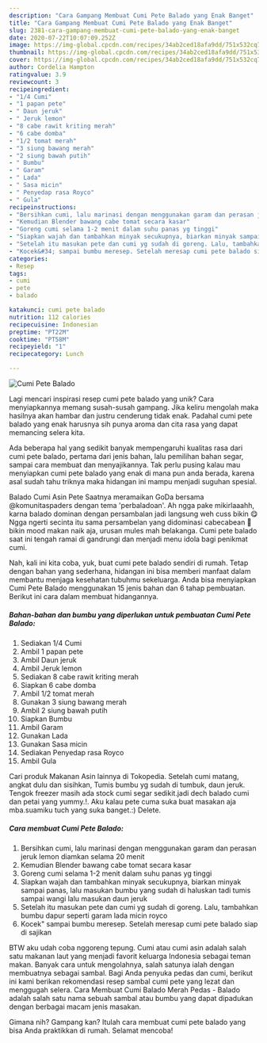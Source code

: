 ```yaml
---
description: "Cara Gampang Membuat Cumi Pete Balado yang Enak Banget"
title: "Cara Gampang Membuat Cumi Pete Balado yang Enak Banget"
slug: 2381-cara-gampang-membuat-cumi-pete-balado-yang-enak-banget
date: 2020-07-22T10:07:09.252Z
image: https://img-global.cpcdn.com/recipes/34ab2ced18afa9dd/751x532cq70/cumi-pete-balado-foto-resep-utama.jpg
thumbnail: https://img-global.cpcdn.com/recipes/34ab2ced18afa9dd/751x532cq70/cumi-pete-balado-foto-resep-utama.jpg
cover: https://img-global.cpcdn.com/recipes/34ab2ced18afa9dd/751x532cq70/cumi-pete-balado-foto-resep-utama.jpg
author: Cordelia Hampton
ratingvalue: 3.9
reviewcount: 3
recipeingredient:
- "1/4 Cumi"
- "1 papan pete"
- " Daun jeruk"
- " Jeruk lemon"
- "8 cabe rawit kriting merah"
- "6 cabe domba"
- "1/2 tomat merah"
- "3 siung bawang merah"
- "2 siung bawah putih"
- " Bumbu"
- " Garam"
- " Lada"
- " Sasa micin"
- " Penyedap rasa Royco"
- " Gula"
recipeinstructions:
- "Bersihkan cumi, lalu marinasi dengan menggunakan garam dan perasan jeruk lemon diamkan selama 20 menit"
- "Kemudian Blender bawang cabe tomat secara kasar"
- "Goreng cumi selama 1-2 menit dalam suhu panas yg tinggi"
- "Siapkan wajah dan tambahkan minyak secukupnya, biarkan minyak sampai panas, lalu masukan bumbu yang sudah di haluskan tadi tumis sampai wangi lalu masukan daun jeruk"
- "Setelah itu masukan pete dan cumi yg sudah di goreng. Lalu, tambahkan bumbu dapur seperti garam lada micin royco"
- "Kocek&#34; sampai bumbu meresep. Setelah meresap cumi pete balado siap di sajikan"
categories:
- Resep
tags:
- cumi
- pete
- balado

katakunci: cumi pete balado 
nutrition: 112 calories
recipecuisine: Indonesian
preptime: "PT22M"
cooktime: "PT58M"
recipeyield: "1"
recipecategory: Lunch

---
```



![Cumi Pete Balado](https://img-global.cpcdn.com/recipes/34ab2ced18afa9dd/751x532cq70/cumi-pete-balado-foto-resep-utama.jpg)

Lagi mencari inspirasi resep cumi pete balado yang unik? Cara menyiapkannya memang susah-susah gampang. Jika keliru mengolah maka hasilnya akan hambar dan justru cenderung tidak enak. Padahal cumi pete balado yang enak harusnya sih punya aroma dan cita rasa yang dapat memancing selera kita.

Ada beberapa hal yang sedikit banyak mempengaruhi kualitas rasa dari cumi pete balado, pertama dari jenis bahan, lalu pemilihan bahan segar, sampai cara membuat dan menyajikannya. Tak perlu pusing kalau mau menyiapkan cumi pete balado yang enak di mana pun anda berada, karena asal sudah tahu triknya maka hidangan ini mampu menjadi suguhan spesial.

Balado Cumi Asin Pete Saatnya meramaikan GoDa bersama @komunitaspaders dengan tema &#39;perbaladoan&#39;. Ah ngga pake mikirlaaahh, karna balado dominan dengan persambalan jadi langsung weh cuss bikin 😋 Ngga ngerti secinta itu sama persambelan yang didominasi cabecabean 🤭 bikin mood makan naik aja, urusan mules mah belakanga. Cumi pete balado saat ini tengah ramai di gandrungi dan menjadi menu idola bagi penikmat cumi.


Nah, kali ini kita coba, yuk, buat cumi pete balado sendiri di rumah. Tetap dengan bahan yang sederhana, hidangan ini bisa memberi manfaat dalam membantu menjaga kesehatan tubuhmu sekeluarga. Anda bisa menyiapkan Cumi Pete Balado menggunakan 15 jenis bahan dan 6 tahap pembuatan. Berikut ini cara dalam membuat hidangannya.

<!--inarticleads1-->

##### Bahan-bahan dan bumbu yang diperlukan untuk pembuatan Cumi Pete Balado:

1. Sediakan 1/4 Cumi
1. Ambil 1 papan pete
1. Ambil  Daun jeruk
1. Ambil  Jeruk lemon
1. Sediakan 8 cabe rawit kriting merah
1. Siapkan 6 cabe domba
1. Ambil 1/2 tomat merah
1. Gunakan 3 siung bawang merah
1. Ambil 2 siung bawah putih
1. Siapkan  Bumbu
1. Ambil  Garam
1. Gunakan  Lada
1. Gunakan  Sasa micin
1. Sediakan  Penyedap rasa Royco
1. Ambil  Gula


Cari produk Makanan Asin lainnya di Tokopedia. Setelah cumi matang, angkat dulu dan sisihkan, Tumis bumbu yg sudah di tumbuk, daun jeruk. Tengok freezer masih ada stock cumi segar sedikit.jadi dech balado cumi dan petai yang yummy.!. Aku kalau pete cuma suka buat masakan aja mba.suamiku tuch yang suka banget.:) Delete. 

<!--inarticleads2-->

##### Cara membuat Cumi Pete Balado:

1. Bersihkan cumi, lalu marinasi dengan menggunakan garam dan perasan jeruk lemon diamkan selama 20 menit
1. Kemudian Blender bawang cabe tomat secara kasar
1. Goreng cumi selama 1-2 menit dalam suhu panas yg tinggi
1. Siapkan wajah dan tambahkan minyak secukupnya, biarkan minyak sampai panas, lalu masukan bumbu yang sudah di haluskan tadi tumis sampai wangi lalu masukan daun jeruk
1. Setelah itu masukan pete dan cumi yg sudah di goreng. Lalu, tambahkan bumbu dapur seperti garam lada micin royco
1. Kocek&#34; sampai bumbu meresep. Setelah meresap cumi pete balado siap di sajikan


BTW aku udah coba nggoreng tepung. Cumi atau cumi asin adalah salah satu makanan laut yang menjadi favorit keluarga Indonesia sebagai teman makan. Banyak cara untuk mengolahnya, salah satunya ialah dengan membuatnya sebagai sambal. Bagi Anda penyuka pedas dan cumi, berikut ini kami berikan rekomendasi resep sambal cumi pete yang lezat dan menggugah selera. Cara Membuat Cumi Balado Merah Pedas - Balado adalah salah satu nama sebuah sambal atau bumbu yang dapat dipadukan dengan berbagai macam jenis masakan. 

Gimana nih? Gampang kan? Itulah cara membuat cumi pete balado yang bisa Anda praktikkan di rumah. Selamat mencoba!
